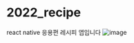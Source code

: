 # 2022_recipe
react native 응용편 레시피 앱입니다
![image](https://user-images.githubusercontent.com/76803855/165723685-caa110e1-3cfb-43b5-b68b-d4783ce60cb4.png)
